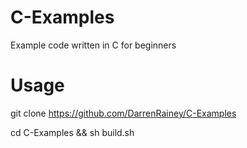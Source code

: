 # C-Examples
Example code written in C for beginners

# Usage
git clone https://github.com/DarrenRainey/C-Examples

cd C-Examples && sh build.sh
